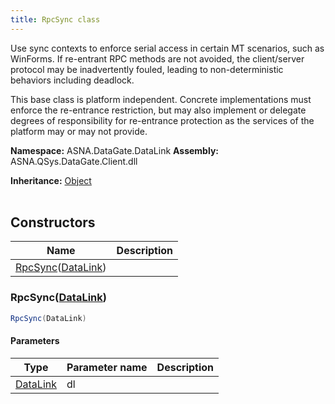 ```yaml
---
title: RpcSync class
---
```


Use sync contexts to enforce serial access in certain MT scenarios,
such as WinForms.  If re-entrant RPC methods are not avoided, the
client/server protocol may be inadvertently fouled, leading to 
non-deterministic behaviors including deadlock.

This base class is platform independent. Concrete implementations
must enforce the re-entrance restriction, but may also implement or
delegate degrees of responsibility for re-entrance protection as the
services of the platform may or may not provide.

**Namespace:** ASNA.DataGate.DataLink
**Assembly:** ASNA.QSys.DataGate.Client.dll

**Inheritance:** [Object](https://docs.microsoft.com/en-us/dotnet/api/system.object)
<br>
<br>

## Constructors

| Name | Description |
| --- | --- |
| [RpcSync](#rpcsyncdatalink)([DataLink](https://learn.microsoft.com/en-us/dotnet/api/)) | 

### RpcSync([DataLink](https://learn.microsoft.com/en-us/dotnet/api/))



```cs
RpcSync(DataLink)
```

#### Parameters

| Type | Parameter name | Description
| --- | --- | ---
| [DataLink](https://learn.microsoft.com/en-us/dotnet/api/) | dl | 
